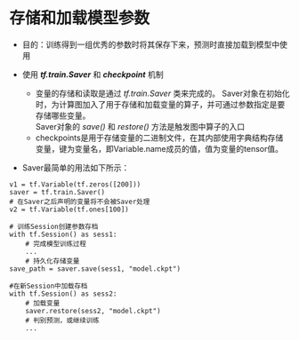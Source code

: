 # 存储和加载模型参数
* 目的：训练得到一组优秀的参数时将其保存下来，预测时直接加载到模型中使用
* 使用 ***tf.train.Saver*** 和 ***checkpoint*** 机制
  * 变量的存储和读取是通过 _tf.train.Saver_ 类来完成的。
  Saver对象在初始化时，为计算图加入了用于存储和加载变量的算子，并可通过参数指定是要存储哪些变量。
  <br>Saver对象的 _save()_ 和 _restore()_ 方法是触发图中算子的入口
  
  * checkpoints是用于存储变量的二进制文件，在其内部使用字典结构存储变量，键为变量名，即Variable.name成员的值，值为变量的tensor值。

* Saver最简单的用法如下所示：
```
v1 = tf.Variable(tf.zeros([200]))
saver = tf.train.Saver()
# 在Saver之后声明的变量将不会被Saver处理
v2 = tf.Variable(tf.ones[100])

# 训练Session创建参数存档
with tf.Session() as sess1:
    # 完成模型训练过程
    ...
    # 持久化存储变量
save_path = saver.save(sess1, "model.ckpt")

#在新Session中加载存档
with tf.Session() as sess2:
    # 加载变量
    saver.restore(sess2, "model.ckpt")
    # 判别预测，或继续训练
    ...
```
